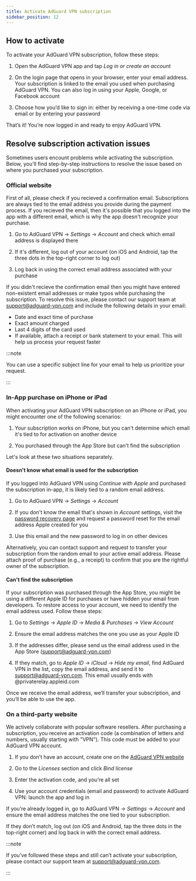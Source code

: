 ```yaml
---
title: Activate AdGuard VPN subscription
sidebar_position: 12
---
```


## How to activate

To activate your AdGuard VPN subscription, follow these steps:

 1. Open the AdGuard VPN app and tap *Log in or create an account*

 1. On the login page that opens in your browser, enter your email address. Your subscription is linked to the email you used when purchasing AdGuard VPN. You can also log in using your Apple, Google, or Facebook account

 1. Choose how you’d like to sign in: either by receiving a one-time code via email or by entering your password

That’s it! You’re now logged in and ready to enjoy AdGuard VPN.

## Resolve subscription activation issues

Sometimes users encount problems while activating the subscription. Below, you'll find step-by-step instructions to resolve the issue based on where you purchased your subscription.

### Official website

First of all, please check if you recieved a confirmation email. Subscriptions are always tied to the email address you provide during the payment process. If you recieved the email, then it's possible that you logged into the app with a different email, which is why the app doesn't recognize your purchase.

 1. Go to AdGuard VPN → *Settings* → *Account* and check which email address is displayed there

 1. If it's different, log out of your account (on iOS and Android, tap the three dots in the top-right corner to log out)

 1. Log back in using the correct email address associated with your purchase

If you didn't recieve the confirmation email then you might have entered non-existent email addresses or make typos while purchasing the subscription. To resolve this issue, please contact our support team at support@adguard-vpn.com and include the following details in your email:

- Date and exact time of purchase
- Exact amount charged
- Last 4 digits of the card used
- If available, attach a receipt or bank statement to your email. This will help us process your request faster

:::note

You can use a specific subject line for your email to help us prioritize your request.

:::

### In-App purchase on iPhone or iPad

When activating your AdGuard VPN subscription on an iPhone or iPad, you might encounter one of the following scenarios:

 1. Your subscription works on iPhone, but you can't determine which email it's tied to for activation on another device

 1. You purchased through the App Store but can't find the subscription

Let's look at these two situations separately.

#### Doesn't know what email is used for the subscription

If you logged into AdGuard VPN using *Continue with Apple* and purchased the subscription in-app, it is likely tied to a random email address.

 1. Go to AdGuard VPN → *Settings* → *Account* 
 
 1. If you don't know the email that's shown in *Account* settings, visit the [password recovery page](https://auth.adguard.info/account/recovery_password.html) and request a password reset for the email address Apple created for you

 1. Use this email and the new password to log in on other devices

Alternatively, you can contact support and request to transfer your subscription from the random email to your active email address. Please attach proof of purchase (e.g., a receipt) to confirm that you are the rightful owner of the subscription.

#### Can't find the subscription

If your subscription was purchased through the App Store, you might be using a different Apple ID for purchases or have hidden your email from developers. To restore access to your account, we need to identify the email address used. Follow these steps:

 1. Go to *Settings* → *Apple ID* → *Media & Purchases* → *View Account*

 1. Ensure the email address matches the one you use as your Apple ID

 1. If the addresses differ, please send us the email address used in the App Store (support@adguard-vpn.com)

 1. If they match, go to *Apple ID* → *iCloud* → *Hide my email*, find AdGuard VPN in the list, copy the email address, and send it to support@adguard-vpn.com. This email usually ends with @privaterelay.appleid.com

Once we receive the email address, we’ll transfer your subscription, and you’ll be able to use the app.

### On a third-party website

We actively collaborate with popular software resellers. After purchasing a subscription, you receive an activation code (a combination of letters and numbers, usually starting with "VPN"). This code must be added to your AdGuard VPN account.

 1. If you don’t have an account, create one on the [AdGuard VPN website](https://auth.adguardaccount.net/login.html)

 1. Go to the *Licenses* section and click *Bind license*

 1. Enter the activation code, and you’re all set

 1. Use your account credentials (email and password) to activate AdGuard VPN: launch the app and log in

If you’re already logged in, go to AdGuard VPN → *Settings* → *Account* and ensure the email address matches the one tied to your subscription.

If they don’t match, log out (on iOS and Android, tap the three dots in the top-right corner) and log back in with the correct email address.

:::note

If you’ve followed these steps and still can’t activate your subscription, please contact our support team at support@adguard-vpn.com.

:::
